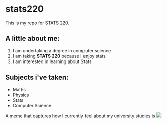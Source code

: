 # stats220

This is my repo for STATS 220. 

## A little about me:

1. I am undertaking a degree in computer science
2. I am taking **STATS 220** because I enjoy stats
3. I am interested in learning about Stats


## Subjects i've taken:

* Maths
* Physics
* Stats
* Computer Science

A meme that captures how I currently feel about my university studies is ![](https://c.tenor.com/8druEACXtX8AAAAd/tenor.gif)
